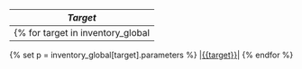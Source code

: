 | *Target* |
| -------- | 
{% for target in inventory_global | sort() %}
{% set p = inventory_global[target].parameters %}
|[{{target}}](../{{target}}/docs/README.md)|
{% endfor %}
